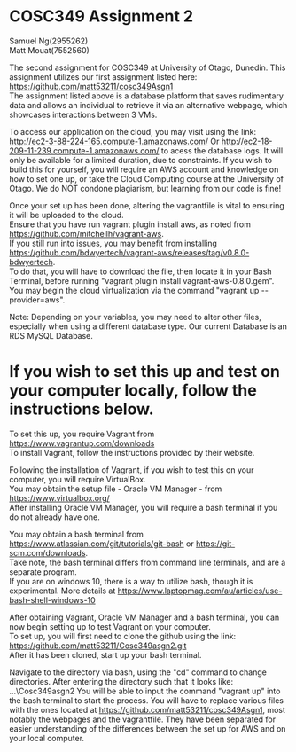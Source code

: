 # COSC349 Assignment 2

Samuel Ng(2955262)  
Matt Mouat(7552560)

The second assignment for COSC349 at University of Otago, Dunedin. 
This assignment utilizes our first assignment listed here: https://github.com/matt53211/cosc349Asgn1  
The assignment listed above is a database platform that saves rudimentary data and allows an individual to retrieve it via an alternative webpage, which showcases interactions between 3 VMs. 

To access our application on the cloud, you may visit using the link: http://ec2-3-88-224-165.compute-1.amazonaws.com/
Or http://ec2-18-209-11-239.compute-1.amazonaws.com/ to acess the database logs.
It will only be available for a limited duration, due to constraints.
If you wish to build this for yourself, you will require an AWS account and knowledge on how to set one up, or take the Cloud Computing course at the University of Otago. We do NOT condone plagiarism, but learning from our code is fine!

Once your set up has been done, altering the vagrantfile is vital to ensuring it will be uploaded to the cloud.  
Ensure that you have run vagrant plugin install aws, as noted from https://github.com/mitchellh/vagrant-aws.  
If you still run into issues, you may benefit from installing https://github.com/bdwyertech/vagrant-aws/releases/tag/v0.8.0-bdwyertech.  
To do that, you will have to download the file, then locate it in your Bash Terminal, before running "vagrant plugin install vagrant-aws-0.8.0.gem".  
You may begin the cloud virtualization via the command "vagrant up --provider=aws".  

Note: Depending on your variables, you may need to alter other files, especially when using a different database type.
Our current Database is an RDS MySQL Database.

# If you wish to set this up and test on your computer locally, follow the instructions below.

To set this up, you require Vagrant from https://www.vagrantup.com/downloads  
To install Vagrant, follow the instructions provided by their website.   

Following the installation of Vagrant, if you wish to test this on your computer, you will require VirtualBox.  
You may obtain the setup file - Oracle VM Manager - from https://www.virtualbox.org/  
After installing Oracle VM Manager, you will require a bash terminal if you do not already have one.  

You may obtain a bash terminal from https://www.atlassian.com/git/tutorials/git-bash or https://git-scm.com/downloads.  
Take note, the bash terminal differs from command line terminals, and are a separate program.  
If you are on windows 10, there is a way to utilize bash, though it is experimental. More details at https://www.laptopmag.com/au/articles/use-bash-shell-windows-10  

After obtaining Vagrant, Oracle VM Manager and a bash terminal, you can now begin setting up to test Vagrant on your computer.  
To set up, you will first need to clone the github using the link: https://github.com/matt53211/Cosc349asgn2.git  
After it has been cloned, start up your bash terminal.  

Navigate to the directory via bash, using the "cd" command to change directories. After entering the directory such that it looks like:  
...\Cosc349asgn2
You will be able to input the command "vagrant up" into the bash terminal to start the process. You will have to replace various files with the ones located at https://github.com/matt53211/cosc349Asgn1, most notably the webpages and the vagrantfile. They have been separated for easier understanding of the differences between the set up for AWS and on your local computer. 


